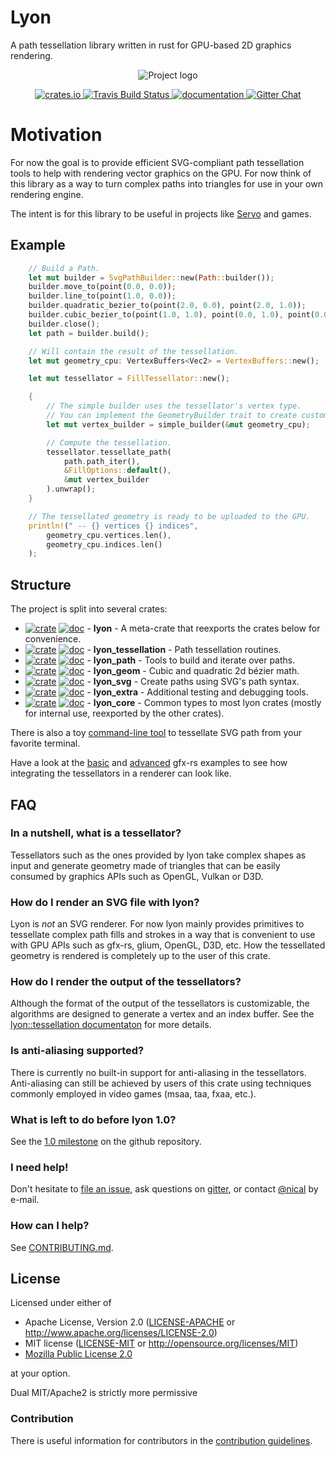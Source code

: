 # Lyon
A path tessellation library written in rust for GPU-based 2D graphics rendering.

<p align="center">
<img src="https://nical.github.io/lyon-doc/lyon-logo.svg" alt="Project logo">
</p>

<p align="center">
  <a href="https://crates.io/crates/lyon">
      <img src="http://meritbadge.herokuapp.com/lyon" alt="crates.io">
  </a>
  <a href="https://travis-ci.org/nical/lyon">
      <img src="https://img.shields.io/travis/nical/lyon/master.svg" alt="Travis Build Status">
  </a>
  <a href="https://docs.rs/lyon">
      <img src="https://docs.rs/lyon/badge.svg" alt="documentation">
  </a>

  <a href="https://gitter.im/lyon-rs/Lobby">
    <img src="https://img.shields.io/badge/GITTER-join%20chat-green.svg" alt="Gitter Chat">
  </a>

</p>

# Motivation

For now the goal is to provide efficient SVG-compliant path tessellation tools to help with rendering vector graphics on the GPU. For now think of this library as a way to turn complex paths into triangles for use in your own rendering engine.

The intent is for this library to be useful in projects like [Servo](https://servo.org/) and games.

## Example

```rust
    // Build a Path.
    let mut builder = SvgPathBuilder::new(Path::builder());
    builder.move_to(point(0.0, 0.0));
    builder.line_to(point(1.0, 0.0));
    builder.quadratic_bezier_to(point(2.0, 0.0), point(2.0, 1.0));
    builder.cubic_bezier_to(point(1.0, 1.0), point(0.0, 1.0), point(0.0, 0.0));
    builder.close();
    let path = builder.build();

    // Will contain the result of the tessellation.
    let mut geometry_cpu: VertexBuffers<Vec2> = VertexBuffers::new();

    let mut tessellator = FillTessellator::new();

    {
        // The simple builder uses the tessellator's vertex type.
        // You can implement the GeometryBuilder trait to create custom vertices.
        let mut vertex_builder = simple_builder(&mut geometry_cpu);

        // Compute the tessellation.
        tessellator.tessellate_path(
            path.path_iter(),
            &FillOptions::default(),
            &mut vertex_builder
        ).unwrap();
    }

    // The tessellated geometry is ready to be uploaded to the GPU.
    println!(" -- {} vertices {} indices",
        geometry_cpu.vertices.len(),
        geometry_cpu.indices.len()
    );
```

## Structure

The project is split into several crates:

* [![crate](http://meritbadge.herokuapp.com/lyon)](https://crates.io/crates/lyon)
  [![doc](https://docs.rs/lyon/badge.svg)](https://docs.rs/lyon) -
  **lyon** - A meta-crate that reexports the crates below for convenience.
* [![crate](http://meritbadge.herokuapp.com/lyon_tessellation)](https://crates.io/crates/lyon_tessellation)
  [![doc](https://docs.rs/lyon_tessellation/badge.svg)](https://docs.rs/lyon_tessellation) -
  **lyon_tessellation** - Path tessellation routines.
* [![crate](http://meritbadge.herokuapp.com/lyon_path)](https://crates.io/crates/lyon_path)
  [![doc](https://docs.rs/lyon_path/badge.svg)](https://docs.rs/lyon_path) -
  **lyon_path** - Tools to build and iterate over paths.
* [![crate](http://meritbadge.herokuapp.com/lyon_geom)](https://crates.io/crates/lyon_geom)
  [![doc](https://docs.rs/lyon_geom/badge.svg)](https://docs.rs/lyon_geom) -
  **lyon_geom** - Cubic and quadratic 2d bézier math.
* [![crate](http://meritbadge.herokuapp.com/lyon_svg)](https://crates.io/crates/lyon_svg)
  [![doc](https://docs.rs/lyon_svg/badge.svg)](https://docs.rs/lyon_svg) -
  **lyon_svg** - Create paths using SVG's path syntax.
* [![crate](http://meritbadge.herokuapp.com/lyon_extra)](https://crates.io/crates/lyon_extra)
  [![doc](https://docs.rs/lyon_extra/badge.svg)](https://docs.rs/lyon_extra) -
  **lyon_extra** - Additional testing and debugging tools.
* [![crate](http://meritbadge.herokuapp.com/lyon_core)](https://crates.io/crates/lyon_core)
  [![doc](https://docs.rs/lyon_core/badge.svg)](https://docs.rs/lyon_core) -
  **lyon_core** - Common types to most lyon crates (mostly for internal use, reexported by the other crates).

There is also a toy [command-line tool](cli) to tessellate SVG path from your favorite terminal.

Have a look at the [basic](examples/gfx_basic) and [advanced](examples/gfx_advanced) gfx-rs examples to see how integrating the tessellators in a renderer can look like.

## FAQ

### In a nutshell, what is a tessellator?

Tessellators such as the ones provided by lyon take complex shapes as input and generate geometry made of triangles that can be easily consumed by graphics APIs such as OpenGL, Vulkan or D3D.

### How do I render an SVG file with lyon?

Lyon is *not* an SVG renderer. For now lyon mainly provides primitives to tessellate complex path fills and strokes in a way that is convenient to use with GPU APIs such as gfx-rs, glium, OpenGL, D3D, etc. How the tessellated geometry is rendered is completely up to the user of this crate.

### How do I render the output of the tessellators?

Although the format of the output of the tessellators is customizable, the algorithms are designed to generate a vertex and an index buffer. See the [lyon::tessellation documentaton](https://docs.rs/lyon_tessellation/0.7.4/lyon_tessellation/#the-output-geometry-builders) for more details.

### Is anti-aliasing supported?

There is currently no built-in support for anti-aliasing in the tessellators. Anti-aliasing can still be achieved by users of this crate using techniques commonly employed in video games (msaa, taa, fxaa, etc.).

### What is left to do before lyon 1.0?

See the [1.0 milestone](https://github.com/nical/lyon/milestone/2) on the github repository.

### I need help!

Don't hesitate to [file an issue](https://github.com/nical/lyon/issues/new), ask questions on [gitter](https://gitter.im/lyon-rs/Lobby), or contact [@nical](https://github.com/nical) by e-mail.

### How can I help?

See [CONTRIBUTING.md](https://github.com/nical/lyon/blob/master/CONTRIBUTING.md).

## License

Licensed under either of

 * Apache License, Version 2.0 ([LICENSE-APACHE](LICENSE-APACHE) or http://www.apache.org/licenses/LICENSE-2.0)
 * MIT license ([LICENSE-MIT](LICENSE-MIT) or http://opensource.org/licenses/MIT)
 * [Mozilla Public License 2.0](https://www.mozilla.org/en-US/MPL/2.0/)

at your option.

Dual MIT/Apache2 is strictly more permissive

### Contribution

There is useful information for contributors in the [contribution guidelines](https://github.com/nical/lyon/blob/master/CONTRIBUTING.md).
